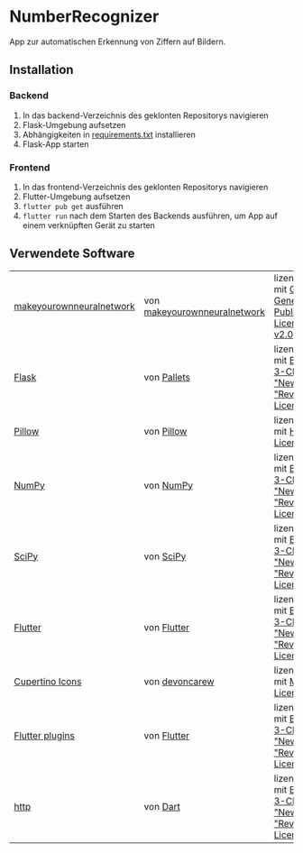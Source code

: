 # NumberRecognizer

App zur automatischen Erkennung von Ziffern auf Bildern.

## Installation

### Backend

1. In das backend-Verzeichnis des geklonten Repositorys navigieren
2. Flask-Umgebung aufsetzen
3. Abhängigkeiten in [requirements.txt](./backend/requirements.txt) installieren
4. Flask-App starten

### Frontend

1. In das frontend-Verzeichnis des geklonten Repositorys navigieren
2. Flutter-Umgebung aufsetzen
3. `flutter pub get` ausführen
4. `flutter run` nach dem Starten des Backends ausführen, um App auf einem verknüpften Gerät zu starten

## Verwendete Software

<table>
  <tr>
    <td><a href="https://github.com/makeyourownneuralnetwork/makeyourownneuralnetwork">makeyourownneuralnetwork</a></td>
    <td>von <a href="https://github.com/makeyourownneuralnetwork">makeyourownneuralnetwork</a></td>
    <td>lizenziert mit <a href="https://github.com/makeyourownneuralnetwork/makeyourownneuralnetwork/blob/master/LICENSE">GNU General Public License v2.0</a>
  </tr>
  <tr>
    <td><a href="https://github.com/pallets/flask">Flask</a></td>
    <td>von <a href="https://github.com/pallets">Pallets</a></td>
    <td>lizenziert mit <a href="https://github.com/pallets/flask/blob/main/LICENSE.rst">BSD 3-Clause "New" or "Revised" License</a>
  </tr>
  <tr>
    <td><a href="https://github.com/python-pillow/Pillow">Pillow</a></td>
    <td>von <a href="https://github.com/python-pillow">Pillow</a></td>
    <td>lizenziert mit <a href="https://github.com/python-pillow/Pillow/blob/main/LICENSE">HPND License</a>
  </tr>
  <tr>
    <td><a href="https://github.com/numpy/numpy">NumPy</a></td>
    <td>von <a href="https://github.com/numpy">NumPy</a></td>
    <td>lizenziert mit <a href="https://github.com/numpy/numpy/blob/main/LICENSE.txt">BSD 3-Clause "New" or "Revised" License</a>
  </tr>
  <tr>
    <td><a href="https://github.com/scipy/scipy">SciPy</a></td>
    <td>von <a href="https://github.com/scipy">SciPy</a></td>
    <td>lizenziert mit <a href="https://github.com/scipy/scipy/blob/main/LICENSE.txt">BSD 3-Clause "New" or "Revised" License</a>
  </tr>
  <tr>
    <td><a href="https://github.com/flutter/flutter">Flutter</a></td>
    <td>von <a href="https://github.com/flutter">Flutter</a></td>
    <td>lizenziert mit <a href="https://github.com/flutter/flutter/blob/master/LICENSE">BSD 3-Clause "New" or "Revised" License</a>
  </tr>
  <tr>
    <td><a href="https://github.com/devoncarew/cupertino_icons">Cupertino Icons</a></td>
    <td>von <a href="https://github.com/devoncarew">devoncarew</a></td>
    <td>lizenziert mit <a href="https://github.com/devoncarew/cupertino_icons/blob/master/LICENSE">MIT License</a>
  </tr>
  <tr>
    <td><a href="https://github.com/flutter/plugins">Flutter plugins</a></td>
    <td>von <a href="https://github.com/flutter">Flutter</a></td>
    <td>lizenziert mit <a href="https://github.com/flutter/plugins/blob/main/LICENSE">BSD 3-Clause "New" or "Revised" License</a>
  </tr>
  <tr>
    <td><a href="https://github.com/dart-lang/http">http</a></td>
    <td>von <a href="https://github.com/dart-lang">Dart</a></td>
    <td>lizenziert mit <a href="https://github.com/dart-lang/http/blob/master/LICENSE">BSD 3-Clause "New" or "Revised" License</a>
  </tr>
</table>
